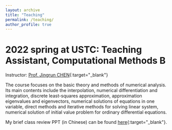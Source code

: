```yaml
---
layout: archive
title: "Teaching"
permalink: /teaching/
author_profile: true
---
```


# 2022 spring at USTC: Teaching Assistant, Computational Methods B 

Instructor: [Prof. Jingrun CHEN](https://faculty.ustc.edu.cn/chenjingrun/en/index/601834/list/index.htm){:target="_blank"} 

The course focuses on the basic theory and methods of numerical analysis. Its main contents include the interpolation, numerical differentiation and integration, discrete least-squares approximation, approximation eigenvalues and eigenvectors, numerical solutions of equations in one variable, direct methods and iterative methods for solving linear system, numerical solution of initial value problem for ordinary differential equations. 

My brief class review PPT (in Chinese) can be found [here](../files/teaching/review1.pdf){:target="_blank"}. 

